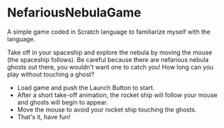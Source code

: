 # NefariousNebulaGame
A simple game coded in Scratch language to familiarize myself with the language.

Take off in your spaceship and explore the nebula by moving the mouse (the spaceship follows). Be careful because there are nefarious nebula ghosts out there, you wouldn't want one to catch you! How long can you play without touching a ghost?

* Load game and push the Launch Button to start.
* After a short take-off animation, the rocket ship will follow your mouse and ghosts will begin to appear.
* Move the mouse to avoid your rocket ship touching the ghosts.
* That's it, have fun!
